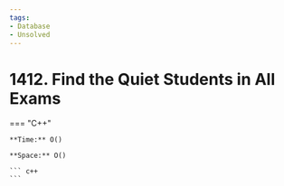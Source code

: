 ```yaml
---
tags:
- Database
- Unsolved
---
```



# 1412. Find the Quiet Students in All Exams

=== "C++"

    **Time:** O()

    **Space:** O()

    ``` c++
    ```